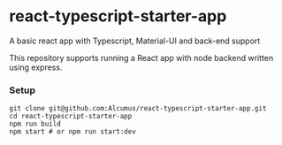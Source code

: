 # react-typescript-starter-app

A basic react app with Typescript, Material-UI and back-end support

This repository supports running a React app with node backend written using express.

### Setup

```
git clone git@github.com:Alcumus/react-typescript-starter-app.git
cd react-typescript-starter-app
npm run build
npm start # or npm run start:dev
```
